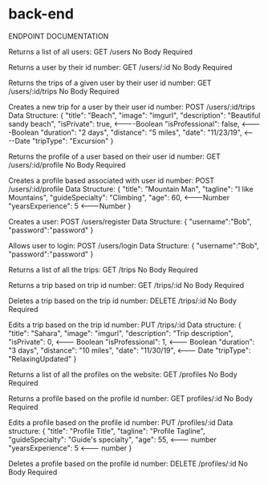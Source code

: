 # back-end

ENDPOINT DOCUMENTATION

Returns a list of all users:
GET /users
No Body Required

Returns a user by their id number:
GET /users/:id
No Body Required

Returns the trips of a given user by their user id number:
GET /users/:id/trips
No Body Required

Creates a new trip for a user by their user id number:
POST /users/:id/trips
Data Structure:
  {
    "title": "Beach",
    "image": "imgurl",
    "description": "Beautiful sandy beach",
    "isPrivate": true,                  <----Boolean
    "isProfessional": false,            <----Boolean
    "duration": "2 days",
    "distance": "5 miles",
    "date": "11/23/19",                 <----Date
    "tripType": "Excursion"
  }


Returns the profile of a user based on their user id number:
GET /users/:id/profile 
No Body Required

Creates a profile based associated with user id number:
POST /users/:id/profile
Data Structure:
  {
    "title": "Mountain Man",
    "tagline": "I like Mountains",
    "guideSpecialty": "Climbing",
    "age": 60,                          <---Number
    "yearsExperience": 5                <---Number
  }


Creates a user: 
POST /users/register
Data Structure:
{
	"username":"Bob",
	"password":"password"
}


Allows user to login:
POST /users/login
Data Structure:
{
	"username":"Bob",
	"password":"password"
}

Returns a list of all the trips:
GET /trips
No Body Required

Returns a trip based on trip id number:
GET /trips/:id
No Body Required

Deletes a trip based on the trip id number:
DELETE /trips/:id
No Body Required

Edits a trip based on the trip id number:
PUT /trips/:id
Data structure:
{
  "title": "Sahara",
  "image": "imgurl",
  "description": "Trip description",
  "isPrivate": 0,                            <--- Boolean
  "isProfessional": 1,                       <--- Boolean
  "duration": "3 days",
  "distance": "10 miles",
  "date": "11/30/19",                        <--- Date
  "tripType": "RelaxingUpdated"
}


Returns a list of all the profiles on the website:
GET /profiles
No Body Required

Returns a profile based on the profile id number:
GET profiles/:id
No Body Required

Edits a profile based on the profile id number:
PUT /profiles/:id
Data structure:
{
  "title": "Profile Title",
  "tagline": "Profile Tagline",
  "guideSpecialty": "Guide's specialty",
  "age": 55,                                <--- number
  "yearsExperience": 5                      <--- number
}


Deletes a profile based on the profile id number:
DELETE /profiles/:id 
No Body Required
